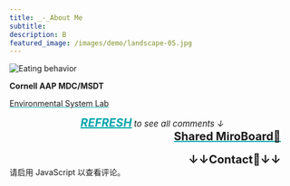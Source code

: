 ```yaml
---
title: _-_About Me
subtitle: 
description: B
featured_image: /images/demo/landscape-05.jpg
---
```


<!-- ![]({{site.baseurl}}/images/About/van.png) -->

<!-- <div class="gallery" data-columns="1">
    <img src="{{site.baseurl}}/images/About/van.png">
</div> -->

<div class="kgallery__item">
        <img src="{{site.baseurl}}/images/About/van.png" alt="Eating behavior">
        <div class="kgallery__caption">
            <p><strong>Cornell AAP MDC/MSDT</strong></p>
            <p><a href="https://www.sciencedirect.com/science/article/pii/S0360132323004110?via%3Dihub" style="text-decoration: underline; text-decoration-color: rgb(0, 165, 171, 1);"><span style="font-size: inherit; font-weight: inherit;">Environmental System Lab</span></a></p>
        </div>
    </div>

<!-- <br><br> -->
<div style="text-align: center;">
    <strong><a style="color: rgb(0, 165, 171, 1); font-size: 20px; font-style: italic;text-decoration: underline; text-decoration-color: rgb(0, 165, 171, 1);" href="javascript:void(0);" onclick="location.reload();">REFRESH</a></strong>
    <a style="font-size: 15px; font-style: italic;"> to see all comments ↓</a>
</div>

<div style="text-align: right; margin-right: 25px;">
    <strong><a href="https://miro.com/welcomeonboard/cmJqbk93YllOWExIVk9WbWRVak91YjNzMFZmR25TTnZoeWdma3RMczFQejRpd1UySGl1RmpnRDNzdWplcG9rUXwzNDU4NzY0NTY3MzgyMDc5OTIzfDI=?share_link_id=715339690278" style="text-decoration: underline; text-decoration-color: rgb(0, 165, 171, 1); font-size: 20px">Shared MiroBoard🎨</a></strong><br>
    <br>
    <strong><a style="font-size: 20px">↓↓Contact📣↓↓</a></strong>
</div>

<div id="disqus_thread"></div>
<script>
    var disqus_config = function () {
        this.page.url = window.location.href;  // 使用页面 URL
        this.page.identifier = window.location.pathname;  // 使用页面路径
    };
    (function() {
        var d = document, s = d.createElement('script');
        s.src = 'https://kefan-page.disqus.com/embed.js';  // 替换为您 Disqus 站点的短名称
        s.setAttribute('data-timestamp', +new Date());
        (d.head || d.body).appendChild(s);
    })();
</script>
<noscript>请启用 JavaScript 以查看评论。</noscript>


<!-- <a href="https://jekyllthemes.io/theme/board-portfolio-jekyll-theme" class="button button--large">Get This Theme</a> -->